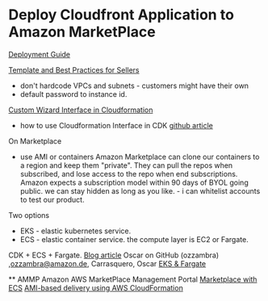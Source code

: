 # Deploy Cloudfront Application to Amazon MarketPlace

[Deployment Guide](https://docs.aws.amazon.com/marketplace/latest/userguide/cloudformation.html)

[Template and Best Practices for Sellers](https://aws.amazon.com/blogs/awsmarketplace/cloudformation-templates-101-for-sellers-in-aws-marketplace/)
* don't hardcode VPCs and subnets - customers might have their own
* default password to instance id.

[Custom Wizard Interface in Cloudformation](https://docs.aws.amazon.com/AWSCloudFormation/latest/UserGuide/aws-resource-cloudformation-interface.html)
* how to use Cloudformation Interface in CDK [github article](https://github.com/aws/aws-cdk/issues/5944#issuecomment-581365345)

On Marketplace
* use AMI or containers
Amazon Marketplace can clone our containers to a region and keep them "private".
  They can pull the repos when subscribed, and lose access to the repo when end subscriptions.
Amazon expects a subscription model within 90 days of BYOL going public. we can stay hidden as long as you like. - i can whitelist accounts to test our product.

Two options
* EKS - elastic kubernetes service.
* ECS - elastic container service. 
the compute layer is EC2 or Fargate.  

CDK + ECS + Fargate.
[Blog article](https://aws.amazon.com/blogs/awsmarketplace/creating-container-products-for-aws-marketplace-using-amazon-eks-and-aws-fargate/) 
Oscar on GitHub (ozzambra) ,ozzambra@amazon.de, Carrasquero, Oscar
[EKS & Fargate](https://github.com/aws-samples/aws-marketplace-metered-container-product/tree/master)

**  AMMP Amazon AWS MarketPlace Management Portal
[Marketplace with ECS](https://docs.aws.amazon.com/marketplace/latest/userguide/container-product-getting-started.html)
[AMI-based delivery using AWS CloudFormation](https://docs.aws.amazon.com/marketplace/latest/userguide/cloudformation.html)